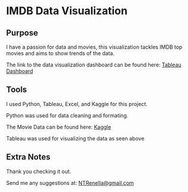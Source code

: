 # IMDB Data Visualization
## Purpose
I have a passion for data and movies, this visualization tackles IMDB top movies and aims to show trends of the data.

The link to the data visualization dashboard can be found here: [Tableau Dashboard]([https://10ay.online.tableau.com/t/ntrenella89e985a6f7/views/MovieVisual/DataDashboard?:origin=card_share_link&:embed=n](https://public.tableau.com/app/profile/noah.renella/viz/IMDB-data-visualization/Dashboard1?publish=yes))

## Tools
I used Python, Tableau, Excel, and Kaggle for this project.

Python was used for data cleaning and formating.

The Movie Data can be found here: [Kaggle](https://www.kaggle.com/datasets/danielgrijalvas/movies)

Tableau was used for visualizing the data as seen above

## Extra Notes

Thank you checking it out.

Send me any suggestions at: NTRenella@gmail.com
